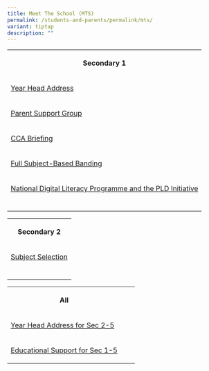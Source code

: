 ```yaml
---
title: Meet The School (MTS)
permalink: /students-and-parents/permalink/mts/
variant: tiptap
description: ""
---
```

<table><tbody><tr><th rowspan="1" colspan="1"><p>Secondary 1</p></th></tr><tr><td rowspan="1" colspan="1"><p><a href="/files/Meet the school (mts)/MTS 2024/01A_2024_S1_MTS_YH_Address.pdf" rel="noopener noreferrer nofollow" target="_blank">Year Head Address</a></p></td></tr><tr><td rowspan="1" colspan="1"><p><a href="/files/Meet the school (mts)/MTS 2024/03_Parent_Support_Group__S1_MTS_2024_.pdf" rel="noopener noreferrer nofollow" target="_blank">Parent Support Group</a></p></td></tr><tr><td rowspan="1" colspan="1"><p><a href="/files/Meet the school (mts)/MTS 2024/04_CCA_briefing__S1_MTS_2024_.pdf" rel="noopener noreferrer nofollow" target="_blank">CCA Briefing</a></p></td></tr><tr><td rowspan="1" colspan="1"><p><a href="/files/Meet the school (mts)/MTS 2024/05_Full_SBB__S1_MTS_2024_.pdf" rel="noopener noreferrer nofollow" target="_blank">Full Subject-Based Banding</a></p></td></tr><tr><td rowspan="1" colspan="1"><p><a href="/files/Meet the school (mts)/MTS 2024/06_National_Digital_Literacy_Programme_and_the_PLD_Initiative__S1_MTS_2024_.pdf" rel="noopener noreferrer nofollow" target="_blank">National Digital Literacy Programme and the PLD Initiative</a></p></td></tr><tr><td rowspan="1" colspan="1"><p></p></td></tr></tbody></table><p></p><table><tbody><tr><th rowspan="1" colspan="1"><p>Secondary 2</p></th></tr><tr><td rowspan="1" colspan="1"><p><a href="/files/Meet the school (mts)/MTS 2024/07_Subject_Selection__S2_MTS_2024_.pdf" rel="noopener noreferrer nofollow" target="_blank">Subject Selection</a></p></td></tr><tr><td rowspan="1" colspan="1"><p></p></td></tr></tbody></table><p></p><table><tbody><tr><th rowspan="1" colspan="1"><p>All</p></th><th rowspan="1" colspan="1"><p></p></th><th rowspan="1" colspan="1"><p></p></th></tr><tr><td rowspan="1" colspan="1"><p><a href="/files/Meet the school (mts)/MTS 2024/01B_2024_S2_to_S5_MTS_YH_Address.pdf" rel="noopener noreferrer nofollow" target="_blank">Year Head Address for Sec 2-5</a></p></td><td rowspan="1" colspan="1"><p></p></td><td rowspan="1" colspan="1"><p></p></td></tr><tr><td rowspan="1" colspan="1"><p><a href="/files/Meet the school (mts)/MTS 2024/02_Educational_Support__S1_to_S5_2024_MTS_.pdf" rel="noopener noreferrer nofollow" target="_blank">Educational Support for Sec 1-5</a></p></td><td rowspan="1" colspan="1"><p></p></td><td rowspan="1" colspan="1"><p></p></td></tr></tbody></table><p></p>